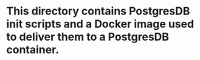 # This directory contains PostgresDB init scripts and a Docker image used to deliver them to a PostgresDB container.
